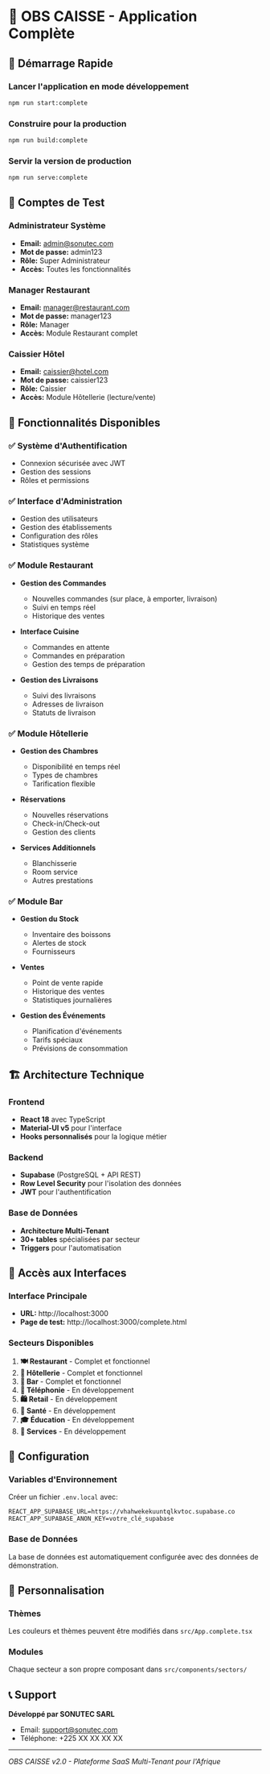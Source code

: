 
# 🏪 OBS CAISSE - Application Complète

## 🚀 Démarrage Rapide

### Lancer l'application en mode développement
```bash
npm run start:complete
```

### Construire pour la production
```bash
npm run build:complete
```

### Servir la version de production
```bash
npm run serve:complete
```

## 🔐 Comptes de Test

### Administrateur Système
- **Email:** admin@sonutec.com
- **Mot de passe:** admin123
- **Rôle:** Super Administrateur
- **Accès:** Toutes les fonctionnalités

### Manager Restaurant
- **Email:** manager@restaurant.com
- **Mot de passe:** manager123
- **Rôle:** Manager
- **Accès:** Module Restaurant complet

### Caissier Hôtel
- **Email:** caissier@hotel.com
- **Mot de passe:** caissier123
- **Rôle:** Caissier
- **Accès:** Module Hôtellerie (lecture/vente)

## 🎯 Fonctionnalités Disponibles

### ✅ Système d'Authentification
- Connexion sécurisée avec JWT
- Gestion des sessions
- Rôles et permissions

### ✅ Interface d'Administration
- Gestion des utilisateurs
- Gestion des établissements
- Configuration des rôles
- Statistiques système

### ✅ Module Restaurant
- **Gestion des Commandes**
  - Nouvelles commandes (sur place, à emporter, livraison)
  - Suivi en temps réel
  - Historique des ventes
  
- **Interface Cuisine**
  - Commandes en attente
  - Commandes en préparation
  - Gestion des temps de préparation
  
- **Gestion des Livraisons**
  - Suivi des livraisons
  - Adresses de livraison
  - Statuts de livraison

### ✅ Module Hôtellerie
- **Gestion des Chambres**
  - Disponibilité en temps réel
  - Types de chambres
  - Tarification flexible
  
- **Réservations**
  - Nouvelles réservations
  - Check-in/Check-out
  - Gestion des clients
  
- **Services Additionnels**
  - Blanchisserie
  - Room service
  - Autres prestations

### ✅ Module Bar
- **Gestion du Stock**
  - Inventaire des boissons
  - Alertes de stock
  - Fournisseurs
  
- **Ventes**
  - Point de vente rapide
  - Historique des ventes
  - Statistiques journalières
  
- **Gestion des Événements**
  - Planification d'événements
  - Tarifs spéciaux
  - Prévisions de consommation

## 🏗️ Architecture Technique

### Frontend
- **React 18** avec TypeScript
- **Material-UI v5** pour l'interface
- **Hooks personnalisés** pour la logique métier

### Backend
- **Supabase** (PostgreSQL + API REST)
- **Row Level Security** pour l'isolation des données
- **JWT** pour l'authentification

### Base de Données
- **Architecture Multi-Tenant**
- **30+ tables** spécialisées par secteur
- **Triggers** pour l'automatisation

## 📱 Accès aux Interfaces

### Interface Principale
- **URL:** http://localhost:3000
- **Page de test:** http://localhost:3000/complete.html

### Secteurs Disponibles
1. **🍽️ Restaurant** - Complet et fonctionnel
2. **🏨 Hôtellerie** - Complet et fonctionnel  
3. **🍺 Bar** - Complet et fonctionnel
4. **📱 Téléphonie** - En développement
5. **🛍️ Retail** - En développement
6. **🏥 Santé** - En développement
7. **🎓 Éducation** - En développement
8. **🔧 Services** - En développement

## 🔧 Configuration

### Variables d'Environnement
Créer un fichier `.env.local` avec:
```
REACT_APP_SUPABASE_URL=https://vhahwekekuuntqlkvtoc.supabase.co
REACT_APP_SUPABASE_ANON_KEY=votre_clé_supabase
```

### Base de Données
La base de données est automatiquement configurée avec des données de démonstration.

## 🎨 Personnalisation

### Thèmes
Les couleurs et thèmes peuvent être modifiés dans `src/App.complete.tsx`

### Modules
Chaque secteur a son propre composant dans `src/components/sectors/`

## 📞 Support

**Développé par SONUTEC SARL**
- Email: support@sonutec.com
- Téléphone: +225 XX XX XX XX

---

*OBS CAISSE v2.0 - Plateforme SaaS Multi-Tenant pour l'Afrique*
